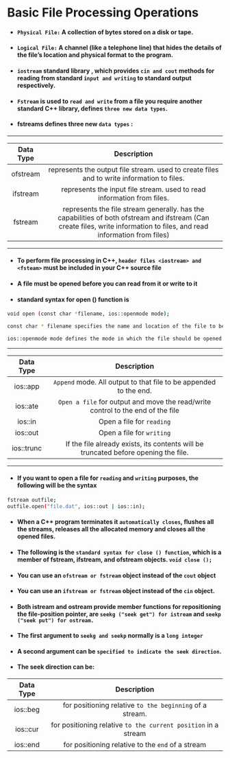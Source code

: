 # Basic File Processing Operations 

- #### `Physical File:` A collection of bytes stored on a disk or tape.
- #### `Logical File:` A channel (like a telephone line) that hides the details of the file’s location and physical format to the program.
- #### `iostream` standard library , which provides `cin and cout` methods for reading from standard `input and writing` to standard output respectively. 
- #### `Fstream` is used to `read and write` from a file you require another standard C++ library, defines `three new data types`.
- #### fstreams defines three new `data types` :

<hr>

| Data Type | Description |
| :---: | :---: |
| ofstream | represents the output file stream. used to create files and to write information to files. |
| ifstream | represents the input file stream. used to read information from files. |
| fstream | represents the file stream generally. has the capabilities of both ofstream and ifstream (Can create files, write information to files, and read information from files) |


<hr>

- #### To perform file processing in C++, `header files <iostream> and <fsteam>` must be included in your C++ source file
- #### A file must be opened before you can read from it or write to it
- #### standard syntax for open () function is

```bash
void open (const char *filename, ios::openmode mode);

const char * filename specifies the name and location of the file to be opened

ios::openmode mode defines the mode in which the file should be opened
``` 

<hr>

| Data Type | Description |
| :---: | :---: |
| ios::app | `Append` mode. All output to that file to be appended to the end.  |
| ios::ate | `Open a file` for output and move the read/write control to the end of the file  |
| ios::in | Open a file for `reading` |
| ios::out | Open a file for `writing` |
| ios::trunc | If the file already exists, its contents will be truncated before opening the file. |


<hr>

- #### If you want to open a file for `reading` and `writing` purposes, the following will be the syntax

```bash
fstream outfile; 
outfile.open("file.dat", ios::out | ios::in);
```

- #### When a C++ program terminates it `automatically closes`, flushes all the streams, releases all the allocated memory and closes all the opened files.
- #### The following is the `standard syntax for close () function`, which is a member of fstream, ifstream, and ofstream objects. `void close ();`
- #### You can use an `ofstream or fstream` object instead of the `cout` object
- #### You can use an `ifstream or fstream` object instead of the `cin` object.
- #### Both istream and ostream provide member functions for repositioning the file-position pointer, are `seekg ("seek get") for istream` and `seekp ("seek put") for ostream.`

- #### The first argument to `seekg and seekp` normally is a `long integer` 
- #### A second argument can be `specified to indicate the seek direction`.
- #### The seek direction can be:

| Data Type | Description |
| :---: | :---: |
| ios::beg | for positioning relative `to the beginning` of a stream.  |
| ios::cur | for positioning relative `to the current position` in a stream  |
| ios::end | for positioning relative to the `end` of a stream  |





















